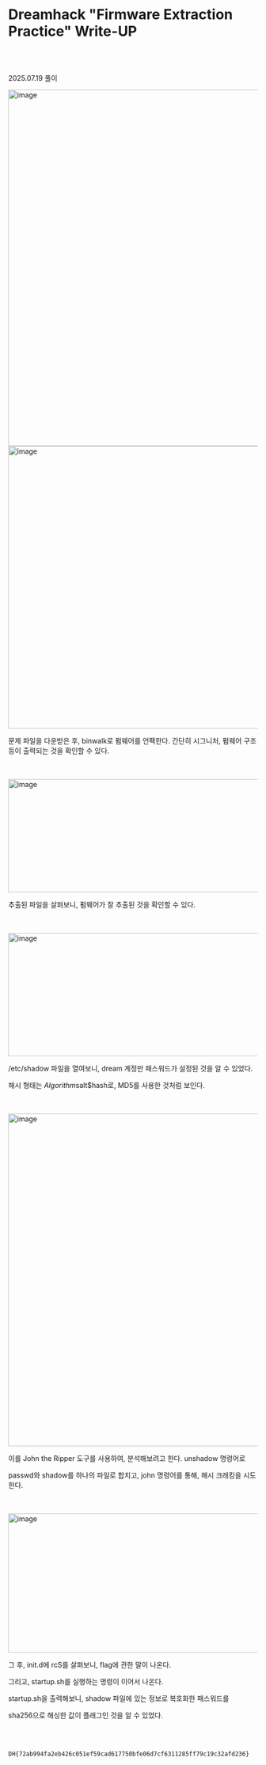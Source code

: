 <!DOCTYPE html>
<html>
<head>
    <link rel="stylesheet" type="text/css" href="style.css">
</head>
<body>
    <h1> Dreamhack "Firmware Extraction Practice"  Write-UP</h1>
</body>
<br>
<br>
</html>

2025.07.19 풀이

<img width="990" height="720" alt="image" src="https://github.com/user-attachments/assets/f5402cc5-1cc5-4ace-a76b-6041c444426e" />

<img width="1280" height="571" alt="image" src="https://github.com/user-attachments/assets/9df0027e-5a77-42fc-8a72-3389f464e7c1" />

문제 파일을 다운받은 후, binwalk로 펌웨어를 언팩한다. 간단히 시그니처, 펌웨어 구조 등이 출력되는 것을 확인할 수 있다.

<br>

</br> 

<img width="1280" height="229" alt="image" src="https://github.com/user-attachments/assets/d1646f8b-fdbd-4b54-80cb-74ec07c8f86d" />

추출된 파일을 살펴보니, 펌웨어가 잘 추출된 것을 확인할 수 있다.

<br>

</br> 

<img width="1280" height="249" alt="image" src="https://github.com/user-attachments/assets/5c186ee6-91ac-4ff4-bf8d-3f9b9c847534" />

/etc/shadow 파일을 열여보니, dream 계정만 패스워드가 설정된 것을 알 수 있었다. 

해시 형태는 $Algorithm$salt$hash로, MD5를 사용한 것처럼 보인다. 

<br>

</br> 

<img width="1280" height="672" alt="image" src="https://github.com/user-attachments/assets/85faf9e4-873a-4d1e-85c6-33d28056b4ba" />

이를 John the Ripper 도구를 사용하여, 분석해보려고 한다. unshadow 명령어로

passwd와 shadow를 하나의 파일로 합치고, john 명령어를 통해, 해시 크래킹을 시도한다. 

<br>

</br> 

<img width="1280" height="281" alt="image" src="https://github.com/user-attachments/assets/74badc67-5d92-4119-b759-10ef18c7e460" />

그 후, init.d에 rcS를 살펴보니, flag에 관한 말이 나온다. 

그리고, startup.sh를 실행하는 명령이 이어서 나온다.

startup.sh을 출력해보니, shadow 파일에 있는 정보로 복호화한 패스워드를

sha256으로 해싱한 값이 플래그인 것을 알 수 있었다.

<br>

</br> 

```
DH{72ab994fa2eb426c051ef59cad617750bfe06d7cf6311285ff79c19c32afd236}
```
